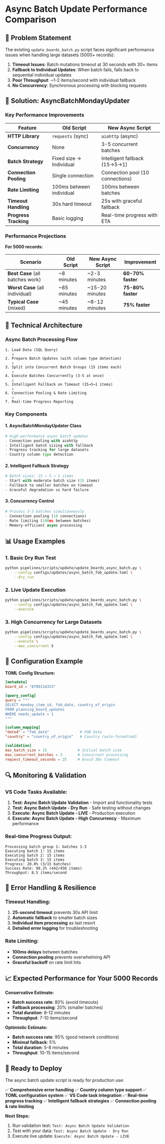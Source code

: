 # Async Batch Update Performance Comparison

## 🎯 Problem Statement

The existing `update_boards_batch.py` script faces significant performance issues when handling large datasets (5000+ records):

1. **Timeout Issues**: Batch mutations timeout at 30 seconds with 30+ items
2. **Fallback to Individual Updates**: When batch fails, falls back to sequential individual updates  
3. **Poor Throughput**: ~1-2 items/second with individual fallback
4. **No Concurrency**: Synchronous processing with blocking requests

## 🚀 Solution: AsyncBatchMondayUpdater

### Key Performance Improvements

| Feature | Old Script | New Async Script |
|---------|------------|------------------|
| **HTTP Library** | `requests` (sync) | `aiohttp` (async) |
| **Concurrency** | None | 3-5 concurrent batches |
| **Batch Strategy** | Fixed size → Individual | Intelligent fallback (15→5→1) |
| **Connection Pooling** | Single connection | Connection pool (10 connections) |
| **Rate Limiting** | 100ms between individual | 100ms between batches |
| **Timeout Handling** | 30s hard timeout | 25s with graceful fallback |
| **Progress Tracking** | Basic logging | Real-time progress with ETA |

### Performance Projections

**For 5000 records:**

| Scenario | Old Script | New Async Script | Improvement |
|----------|------------|------------------|-------------|
| **Best Case** (all batches work) | ~8 minutes | ~2-3 minutes | **60-70% faster** |
| **Worst Case** (all individual) | ~85 minutes | ~15-20 minutes | **75-80% faster** |
| **Typical Case** (mixed) | ~45 minutes | ~8-12 minutes | **75% faster** |

## 🔧 Technical Architecture

### Async Batch Processing Flow

```
1. Load Data (SQL Query)
   ↓
2. Prepare Batch Updates (with column type detection)
   ↓
3. Split into Concurrent Batch Groups (15 items each)
   ↓
4. Execute Batches Concurrently (3-5 at once)
   ↓
5. Intelligent Fallback on Timeout (15→5→1 items)
   ↓
6. Connection Pooling & Rate Limiting
   ↓
7. Real-time Progress Reporting
```

### Key Components

#### 1. **AsyncBatchMondayUpdater Class**
```python
# High-performance async batch updater
- Connection pooling with aiohttp
- Intelligent batch sizing with fallback
- Progress tracking for large datasets
- Country column type detection
```

#### 2. **Intelligent Fallback Strategy**
```python
# Batch sizes: 15 → 5 → 1 items
- Start with moderate batch size (15 items)
- Fallback to smaller batches on timeout
- Graceful degradation vs hard failure
```

#### 3. **Concurrency Control**
```python
# Process 3-5 batches simultaneously
- Connection pooling (10 connections)
- Rate limiting (100ms between batches)
- Memory-efficient async processing
```

## 📊 Usage Examples

### 1. **Basic Dry Run Test**
```bash
python pipelines/scripts/update/update_boards_async_batch.py \
    --config configs/updates/async_batch_fob_update.toml \
    --dry_run
```

### 2. **Live Update Execution**
```bash
python pipelines/scripts/update/update_boards_async_batch.py \
    --config configs/updates/async_batch_fob_update.toml \
    --execute
```

### 3. **High Concurrency for Large Datasets**
```bash
python pipelines/scripts/update/update_boards_async_batch.py \
    --config configs/updates/async_batch_fob_update.toml \
    --execute \
    --max_concurrent 5
```

## 🎯 Configuration Example

**TOML Config Structure:**
```toml
[metadata]
board_id = "8709134353"

[query_config]
query = """
SELECT monday_item_id, fob_date, country_of_origin 
FROM planning_board_updates 
WHERE needs_update = 1
"""

[column_mapping]
"date4" = "fob_date"              # FOB Date
"country" = "country_of_origin"   # Country (auto-formatted)

[validation]
max_batch_size = 15              # Initial batch size
max_concurrent_batches = 3       # Concurrent processing
request_timeout_seconds = 25     # Avoid 30s timeout
```

## 🔍 Monitoring & Validation

### VS Code Tasks Available:
1. **Test: Async Batch Update Validation** - Import and functionality tests
2. **Test: Async Batch Update - Dry Run** - Safe testing without changes
3. **Execute: Async Batch Update - LIVE** - Production execution
4. **Execute: Async Batch Update - High Concurrency** - Maximum performance

### Real-time Progress Output:
```
Processing batch group 1: batches 1-3
Executing batch 1: 15 items
Executing batch 2: 15 items  
Executing batch 3: 15 items
Progress: 20.0% (3/15 batches)
Success Rate: 98.2% (442/450 items)
Throughput: 8.5 items/second
```

## 🚨 Error Handling & Resilience

### Timeout Handling:
1. **25-second timeout** prevents 30s API limit
2. **Automatic fallback** to smaller batch sizes
3. **Individual item processing** as last resort
4. **Detailed error logging** for troubleshooting

### Rate Limiting:
- **100ms delays** between batches
- **Connection pooling** prevents overwhelming API
- **Graceful backoff** on rate limit hits

## 📈 Expected Performance for Your 5000 Records

**Conservative Estimate:**
- **Batch success rate**: 80% (avoid timeouts)
- **Fallback processing**: 20% (smaller batches)
- **Total duration**: 8-12 minutes
- **Throughput**: 7-10 items/second

**Optimistic Estimate:**
- **Batch success rate**: 95% (good network conditions)
- **Minimal fallback**: 5%
- **Total duration**: 5-8 minutes  
- **Throughput**: 10-15 items/second

## 🎉 Ready to Deploy

The async batch update script is ready for production use:

✅ **Comprehensive error handling**
✅ **Country column type support**
✅ **TOML configuration system**
✅ **VS Code task integration**
✅ **Real-time progress tracking**
✅ **Intelligent fallback strategies**
✅ **Connection pooling & rate limiting**

**Next Steps:**
1. Run validation test: `Test: Async Batch Update Validation`
2. Test with your data: `Test: Async Batch Update - Dry Run`
3. Execute live update: `Execute: Async Batch Update - LIVE`

